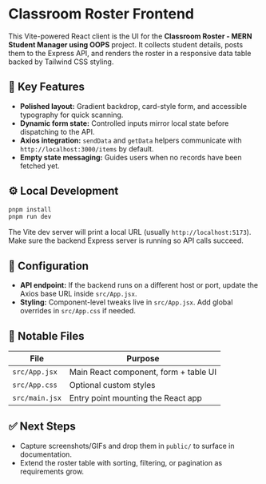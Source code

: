 # Classroom Roster Frontend

This Vite-powered React client is the UI for the **Classroom Roster - MERN Student Manager using OOPS** project. It collects student details, posts them to the Express API, and renders the roster in a responsive data table backed by Tailwind CSS styling.

## 🧭 Key Features

- **Polished layout:** Gradient backdrop, card-style form, and accessible typography for quick scanning.
- **Dynamic form state:** Controlled inputs mirror local state before dispatching to the API.
- **Axios integration:** `sendData` and `getData` helpers communicate with `http://localhost:3000/items` by default.
- **Empty state messaging:** Guides users when no records have been fetched yet.

## ⚙️ Local Development

```bash
pnpm install
pnpm run dev
```

The Vite dev server will print a local URL (usually `http://localhost:5173`). Make sure the backend Express server is running so API calls succeed.

## 🔧 Configuration

- **API endpoint:** If the backend runs on a different host or port, update the Axios base URL inside `src/App.jsx`.
- **Styling:** Component-level tweaks live in `src/App.jsx`. Add global overrides in `src/App.css` if needed.

## 📂 Notable Files

| File           | Purpose                                |
| -------------- | -------------------------------------- |
| `src/App.jsx`  | Main React component, form + table UI  |
| `src/App.css`  | Optional custom styles                 |
| `src/main.jsx` | Entry point mounting the React app     |

## ✅ Next Steps

- Capture screenshots/GIFs and drop them in `public/` to surface in documentation.
- Extend the roster table with sorting, filtering, or pagination as requirements grow.
